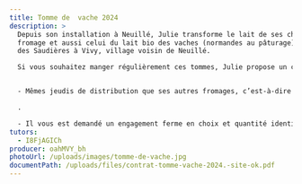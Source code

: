 ```yaml
---
title: Tomme de  vache 2024
description: >
  Depuis son installation à Neuillé, Julie transforme le lait de ses chèvres en
  fromage et aussi celui du lait bio des vaches (normandes au pâturage) du GAEC
  des Saudières à Vivy, village voisin de Neuillé.

  Si vous souhaitez manger régulièrement ces tommes, Julie propose un contrat  tomme de vache sous la forme suivante :


  - Mêmes jeudis de distribution que ses autres fromages, c’est-à-dire les semaines impaires du 29 février au  24 octobre 2024

  .

  - Il vous est demandé un engagement ferme en choix et quantité identique, tout au long de la saison soit pendant 18 distribution
tutors:
  - I8FjAGICh
producer: oahMVY_bh
photoUrl: /uploads/images/tomme-de-vache.jpg
documentPath: /uploads/files/contrat-tomme-vache-2024.-site-ok.pdf
---
```

